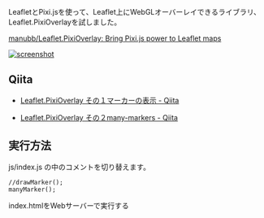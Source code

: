 


LeafletとPixi.jsを使って、Leaflet上にWebGLオーバーレイできるライブラリ、Leaflet.PixiOverlayを試しました。

[manubb/Leaflet.PixiOverlay: Bring Pixi.js power to Leaflet maps](https://github.com/manubb/Leaflet.PixiOverlay)



[![screenshot](/docs/Clipboard-1.jpg)](https://manubb.github.io/Leaflet.PixiOverlay/demo.html)



## Qiita

* [Leaflet.PixiOverlay その１マーカーの表示 - Qiita](https://qiita.com/sugasaki/items/cc50fe09a98fcd219719)

* [Leaflet.PixiOverlay その２many-markers - Qiita](https://qiita.com/sugasaki/items/9b6eb6ca70613b3d47e3)



## 実行方法


js/index.js の中のコメントを切り替えます。

```
//drawMarker();
manyMarker();
```

index.htmlをWebサーバーで実行する



